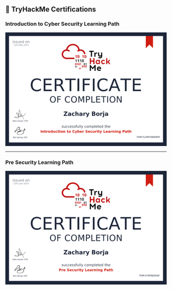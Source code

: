 ## 🔐 TryHackMe Certifications

### Introduction to Cyber Security Learning Path
![FlumyHWKWM Certificate](THM-FLUMYHWKWM.png)

---

### Pre Security Learning Path
![VY4PWJSA4K Certificate](THM-VY4PWJSA4K.png)
